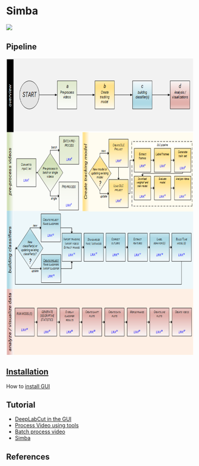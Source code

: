 # Simba

![](https://github.com/sgoldenlab/tkinter_test/blob/master/images/mouse_tracking.gif)

## Pipeline


<img src="/images/Flow_chart.png" width="750" height="800" />


## [Installation](docs/Installation.md) 

How to [install GUI](docs/installation.md)

## Tutorial

- [DeepLabCut in the GUI](docs/Tutorial_DLC.md)
- [Process Video using tools](docs/Tutorial_tools.md)
- [Batch process video](docs/tutorial_process_videos.md)
- [Simba](docs/tutorial.md)


## References
